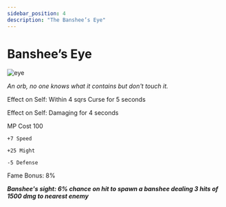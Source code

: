 ```yaml
---
sidebar_position: 4
description: "The Banshee’s Eye"
---
```


# Banshee’s Eye

![eye](https://vwiki.valorserver.com/api/item/picture/banshee’s%20eye)

<i>An orb, no one knows what it contains but don't touch it.</i>

Effect on Self: Within 4 sqrs Curse for 5 seconds

Effect on Self: Damaging for 4 seconds

MP Cost 100

    +7 Speed
    
    +25 Might
    
    -5 Defense

Fame Bonus: 8%

***Banshee's sight:  6% chance on hit to spawn a banshee dealing 3 hits of 1500 dmg to nearest enemy***
